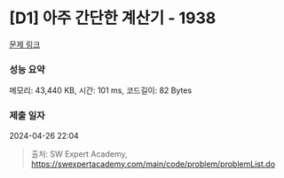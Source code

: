 # [D1] 아주 간단한 계산기 - 1938 

[문제 링크](https://swexpertacademy.com/main/code/problem/problemDetail.do?contestProbId=AV5PjsYKAMIDFAUq) 

### 성능 요약

메모리: 43,440 KB, 시간: 101 ms, 코드길이: 82 Bytes

### 제출 일자

2024-04-26 22:04



> 출처: SW Expert Academy, https://swexpertacademy.com/main/code/problem/problemList.do